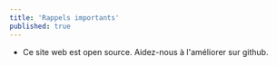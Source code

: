 ```yaml
---
title: 'Rappels importants'
published: true
---
```


* Ce site web est open source. Aidez-nous à l'améliorer sur github.